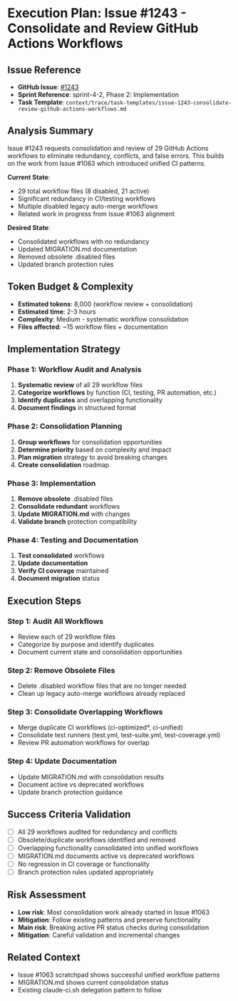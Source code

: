 # Execution Plan: Issue #1243 - Consolidate and Review GitHub Actions Workflows

## Issue Reference
- **GitHub Issue**: [#1243](https://github.com/droter/agent-context-template/issues/1243)
- **Sprint Reference**: sprint-4-2, Phase 2: Implementation
- **Task Template**: `context/trace/task-templates/issue-1243-consolidate-review-github-actions-workflows.md`

## Analysis Summary
Issue #1243 requests consolidation and review of 29 GitHub Actions workflows to eliminate redundancy, conflicts, and false errors. This builds on the work from Issue #1063 which introduced unified CI patterns.

**Current State**:
- 29 total workflow files (8 disabled, 21 active)
- Significant redundancy in CI/testing workflows
- Multiple disabled legacy auto-merge workflows
- Related work in progress from Issue #1063 alignment

**Desired State**:
- Consolidated workflows with no redundancy
- Updated MIGRATION.md documentation
- Removed obsolete .disabled files
- Updated branch protection rules

## Token Budget & Complexity
- **Estimated tokens**: 8,000 (workflow review + consolidation)
- **Estimated time**: 2-3 hours
- **Complexity**: Medium - systematic workflow consolidation
- **Files affected**: ~15 workflow files + documentation

## Implementation Strategy

### Phase 1: Workflow Audit and Analysis
1. **Systematic review** of all 29 workflow files
2. **Categorize workflows** by function (CI, testing, PR automation, etc.)
3. **Identify duplicates** and overlapping functionality
4. **Document findings** in structured format

### Phase 2: Consolidation Planning
1. **Group workflows** for consolidation opportunities
2. **Determine priority** based on complexity and impact
3. **Plan migration** strategy to avoid breaking changes
4. **Create consolidation** roadmap

### Phase 3: Implementation
1. **Remove obsolete** .disabled files
2. **Consolidate redundant** workflows
3. **Update MIGRATION.md** with changes
4. **Validate branch** protection compatibility

### Phase 4: Testing and Documentation
1. **Test consolidated** workflows
2. **Update documentation** 
3. **Verify CI coverage** maintained
4. **Document migration** status

## Execution Steps

### Step 1: Audit All Workflows
- Review each of 29 workflow files
- Categorize by purpose and identify duplicates
- Document current state and consolidation opportunities

### Step 2: Remove Obsolete Files
- Delete .disabled workflow files that are no longer needed
- Clean up legacy auto-merge workflows already replaced

### Step 3: Consolidate Overlapping Workflows
- Merge duplicate CI workflows (ci-optimized*, ci-unified)
- Consolidate test runners (test.yml, test-suite.yml, test-coverage.yml)
- Review PR automation workflows for overlap

### Step 4: Update Documentation
- Update MIGRATION.md with consolidation results
- Document active vs deprecated workflows
- Update branch protection guidance

## Success Criteria Validation
- [ ] All 29 workflows audited for redundancy and conflicts
- [ ] Obsolete/duplicate workflows identified and removed
- [ ] Overlapping functionality consolidated into unified workflows
- [ ] MIGRATION.md documents active vs deprecated workflows
- [ ] No regression in CI coverage or functionality
- [ ] Branch protection rules updated appropriately

## Risk Assessment
- **Low risk**: Most consolidation work already started in Issue #1063
- **Mitigation**: Follow existing patterns and preserve functionality
- **Main risk**: Breaking active PR status checks during consolidation
- **Mitigation**: Careful validation and incremental changes

## Related Context
- Issue #1063 scratchpad shows successful unified workflow patterns
- MIGRATION.md shows current consolidation status
- Existing claude-ci.sh delegation pattern to follow